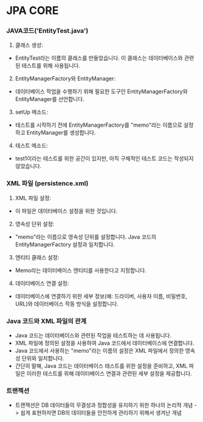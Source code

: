 # JPA CORE

### JAVA코드('EntityTest.java')

1. 클래스 생성: <br/>
 - EntityTest라는 이름의 클래스를 만들었습니다. 이 클래스는 데이터베이스와 관련된 테스트를 위해 사용됩니다.

2. EntityManagerFactory와 EntityManager: <br/>
 - 데이터베이스 작업을 수행하기 위해 필요한 도구인 EntityManagerFactory와 EntityManager를 선언합니다.

3. setUp 메소드: <br/>
 - 테스트를 시작하기 전에 EntityManagerFactory를 "memo"라는 이름으로 설정하고 EntityManager를 생성합니다.

4. 테스트 메소드: <br/>
 - test1이라는 테스트를 위한 공간이 있지만, 아직 구체적인 테스트 코드는 작성되지 않았습니다.

### XML 파일 (persistence.xml)
   
1. XML 파일 설정: <br/>
 - 이 파일은 데이터베이스 설정을 위한 것입니다.

2. 영속성 단위 설정: <br/>
 - "memo"라는 이름으로 영속성 단위를 설정합니다. Java 코드의 EntityManagerFactory 설정과 일치합니다.

3. 엔티티 클래스 설정: <br/>
 - Memo라는 데이터베이스 엔티티를 사용한다고 지정합니다.

4. 데이터베이스 연결 설정: <br/>
 - 데이터베이스에 연결하기 위한 세부 정보(예: 드라이버, 사용자 이름, 비밀번호, URL)와 데이터베이스 작동 방식을 설정합니다.
   
### Java 코드와 XML 파일의 관계
 - Java 코드는 데이터베이스와 관련된 작업을 테스트하는 데 사용됩니다.
 - XML 파일에 정의된 설정을 사용하여 Java 코드에서 데이터베이스에 연결합니다.
 - Java 코드에서 사용하는 "memo"라는 이름의 설정은 XML 파일에서 정의한 영속성 단위와 일치합니다.
 - 간단히 말해, Java 코드는 데이터베이스 테스트를 위한 설정을 준비하고, XML 파일은 이러한 테스트를 위해 데이터베이스 연결과 관련된 세부 설정을 제공합니다.

### 트랜젝션
 - 트랜잭션은 DB 데이터들의 무결성과 정합성을 유지하기 위한 하나의 논리적 개념 -> 쉽게 표현하자면 DB의 데이터들을 안전하게 관리하기 위해서 생겨난 개념
